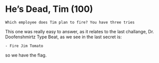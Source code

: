 # He’s Dead, Tim (100)
`Which employee does Tim plan to fire? You have three tries`

This one was really easy to answer, as it relates to the last challange, Dr. Doofenshmirtz Type Beat, as we see in the last secret is:
```
- Fire Jim Tomato
```
so we have the flag.